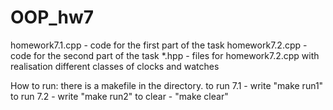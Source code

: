 # OOP_hw7
homework7.1.cpp - code for the first part of the task
homework7.2.cpp - code for the second part of the task
*.hpp - files for homework7.2.cpp with realisation different classes of clocks and watches

How to run:
  there is a makefile in the directory. 
  to run 7.1 - write "make run1"
  to run 7.2 - write "make run2"
  to clear - "make clear"
